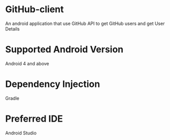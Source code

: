 # GitHub-client
An android application that use GitHub API to get GitHub users and get User Details

# Supported Android Version
Android 4 and above

# Dependency Injection
Gradle

# Preferred IDE
Android Studio
